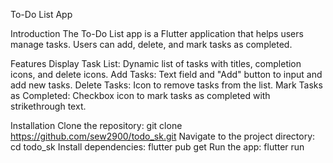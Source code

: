 To-Do List App

Introduction
The To-Do List app is a Flutter application that helps users manage tasks. 
Users can add, delete, and mark tasks as completed.

Features
Display Task List: 
Dynamic list of tasks with titles, completion icons, and delete icons.
Add Tasks: 
Text field and "Add" button to input and add new tasks.
Delete Tasks: 
Icon to remove tasks from the list.
Mark Tasks as Completed: 
Checkbox icon to mark tasks as completed with strikethrough text.

Installation
Clone the repository: git clone https://github.com/sew2900/todo_sk.git
Navigate to the project directory: cd todo_sk
Install dependencies: flutter pub get
Run the app: flutter run